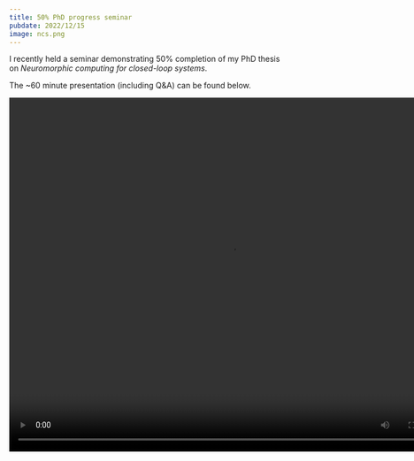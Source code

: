 ```yaml
---
title: 50% PhD progress seminar
pubdate: 2022/12/15
image: ncs.png
---
```


I recently held a seminar demonstrating 50% completion of my PhD thesis on <i>Neuromorphic computing for closed-loop systems</i>.

The ~60 minute presentation (including Q&A) can be found below.

<!-- <iframe src="https://kth-my.sharepoint.com/personal/jeped_ug_kth_se/_layouts/15/embed.aspx?UniqueId=cd1f57c6-4e35-44d9-940b-1439725c1dec&embed=%7B%22ust%22%3Atrue%2C%22hv%22%3A%22CopyEmbedCode%22%7D&referrer=StreamWebApp&referrerScenario=EmbedDialog.Create" width="853" height="480" frameborder="0" scrolling="no" allowfullscreen title="2212_50.mp4"></iframe> -->
<video width="800" height="640" controls>
    <source src="https://cloud.jepedersen.dk/s/W3DPjTewgtGWiBr/download/2212_50_phd.mp4" type="video/mp4">
</video>